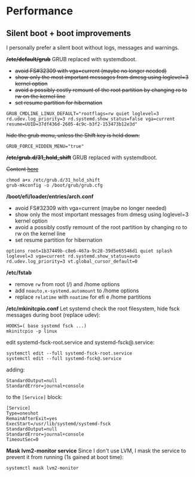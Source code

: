 # Performance

## Silent boot + boot improvements
I personally prefer a silent boot without logs, messages and warnings.

**~~/etc/default/grub~~**
GRUB replaced with systemdboot.

* ~~avoid FS#32309 with vga=current (maybe no longer needed)~~
* ~~show only the most important messages from dmesg using loglevel=3 kernel option~~
* ~~avoid a possibly costly remount of the root partition by changing ro to rw on the kernel line~~
* ~~set resume partition for hibernation~~

```
GRUB_CMDLINE_LINUX_DEFAULT="rootflags=rw quiet loglevel=3 rd.udev.log_priority=3 rd.systemd.show_status=false vga=current resume=UUID=37df436d-2605-4c9c-b3f2-153473b12e3d"
```
~~hide the grub menu, unless the Shift key is held down:~~
```
GRUB_FORCE_HIDDEN_MENU="true"
```

**~~/etc/grub.d/31_hold_shift~~**
GRUB replaced with systemdboot.

~~Content [here](https://gist.githubusercontent.com/anonymous/8eb2019db2e278ba99be/raw/257f15100fd46aeeb8e33a7629b209d0a14b9975/gistfile1.sh)~~
```
chmod a+x /etc/grub.d/31_hold_shift
grub-mkconfig -o /boot/grub/grub.cfg
```

**/boot/efi/loader/entries/arch.conf**
* avoid FS#32309 with vga=current (maybe no longer needed)
* show only the most important messages from dmesg using loglevel=3 kernel option
* avoid a possibly costly remount of the root partition by changing ro to rw on the kernel line
* set resume partition for hibernation

```
options root=1b37449b-c8e6-467a-9c28-39d5e65546d1 quiet splash loglevel=3 vga=current rd.systemd.show_status=auto rd.udev.log_priority=3 vt.global_cursor_default=0
```

**/etc/fstab**
* remove `rw` from root (/) and /home options
* add `noauto,x-systemd.automount` to /home options
* replace `relatime` with `noatime` for efi e /home partitions

**/etc/mkinitcpio.conf**
Let systemd check the root filesystem, hide fsck messages during boot (replace udev):
```
HOOKS=( base systemd fsck ...) 
mkinitcpio -p linux
```
edit systemd-fsck-root.service and systemd-fsck@.service:
```
systemctl edit --full systemd-fsck-root.service
systemctl edit --full systemd-fsck@.service
```
adding:
```
StandardOutput=null
StandardError=journal+console
```
to the `[Service]` block:
```
[Service]
Type=oneshot
RemainAfterExit=yes
ExecStart=/usr/lib/systemd/systemd-fsck
StandardOutput=null
StandardError=journal+console
TimeoutSec=0
```

**Mask lvm2-monitor service**
Since I don't use LVM, I mask the service to prevent it from running (1s gained at boot time):
```
systemctl mask lvm2-monitor
```

